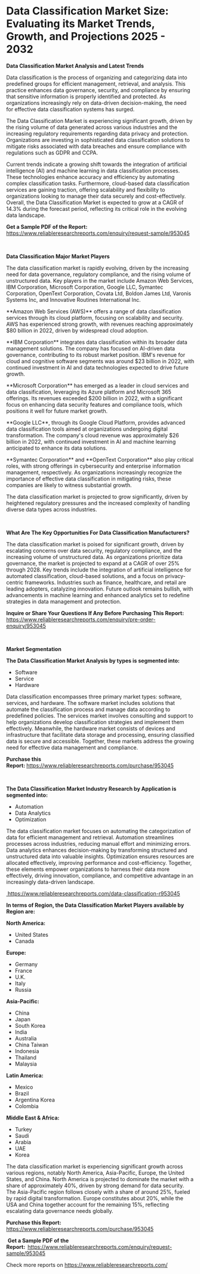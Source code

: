 <p><h1>Data Classification Market Size: Evaluating its Market Trends, Growth, and Projections 2025 - 2032</h1></p><p><strong>Data Classification Market Analysis and Latest Trends</strong></p>
<p><p>Data classification is the process of organizing and categorizing data into predefined groups for efficient management, retrieval, and analysis. This practice enhances data governance, security, and compliance by ensuring that sensitive information is properly identified and protected. As organizations increasingly rely on data-driven decision-making, the need for effective data classification systems has surged.</p><p>The Data Classification Market is experiencing significant growth, driven by the rising volume of data generated across various industries and the increasing regulatory requirements regarding data privacy and protection. Organizations are investing in sophisticated data classification solutions to mitigate risks associated with data breaches and ensure compliance with regulations such as GDPR and CCPA.</p><p>Current trends indicate a growing shift towards the integration of artificial intelligence (AI) and machine learning in data classification processes. These technologies enhance accuracy and efficiency by automating complex classification tasks. Furthermore, cloud-based data classification services are gaining traction, offering scalability and flexibility to organizations looking to manage their data securely and cost-effectively. Overall, the Data Classification Market is expected to grow at a CAGR of 14.3% during the forecast period, reflecting its critical role in the evolving data landscape.</p></p>
<p><strong>Get a Sample PDF of the Report:&nbsp;</strong> <a href="https://www.reliableresearchreports.com/enquiry/request-sample/953045?utm_campaign=2954&utm_medium=2&utm_source=Github&utm_content=ia&utm_term=06032025&utm_id=data-classification">https://www.reliableresearchreports.com/enquiry/request-sample/953045</a></p>
<p>&nbsp;</p>
<p><strong>Data Classification Major Market Players</strong></p>
<p><p>The data classification market is rapidly evolving, driven by the increasing need for data governance, regulatory compliance, and the rising volume of unstructured data. Key players in the market include Amazon Web Services, IBM Corporation, Microsoft Corporation, Google LLC, Symantec Corporation, OpenText Corporation, Covata Ltd, Boldon James Ltd, Varonis Systems Inc, and Innovative Routines International Inc.</p><p>**Amazon Web Services (AWS)** offers a range of data classification services through its cloud platform, focusing on scalability and security. AWS has experienced strong growth, with revenues reaching approximately $80 billion in 2022, driven by widespread cloud adoption.</p><p>**IBM Corporation** integrates data classification within its broader data management solutions. The company has focused on AI-driven data governance, contributing to its robust market position. IBM's revenue for cloud and cognitive software segments was around $23 billion in 2022, with continued investment in AI and data technologies expected to drive future growth.</p><p>**Microsoft Corporation** has emerged as a leader in cloud services and data classification, leveraging its Azure platform and Microsoft 365 offerings. Its revenues exceeded $200 billion in 2022, with a significant focus on enhancing data security features and compliance tools, which positions it well for future market growth.</p><p>**Google LLC**, through its Google Cloud Platform, provides advanced data classification tools aimed at organizations undergoing digital transformation. The company's cloud revenue was approximately $26 billion in 2022, with continued investment in AI and machine learning anticipated to enhance its data solutions.</p><p>**Symantec Corporation** and **OpenText Corporation** also play critical roles, with strong offerings in cybersecurity and enterprise information management, respectively. As organizations increasingly recognize the importance of effective data classification in mitigating risks, these companies are likely to witness substantial growth.</p><p>The data classification market is projected to grow significantly, driven by heightened regulatory pressures and the increased complexity of handling diverse data types across industries.</p></p>
<p>&nbsp;</p>
<p><strong>What Are The Key Opportunities For Data Classification Manufacturers?</strong></p>
<p><p>The data classification market is poised for significant growth, driven by escalating concerns over data security, regulatory compliance, and the increasing volume of unstructured data. As organizations prioritize data governance, the market is projected to expand at a CAGR of over 25% through 2028. Key trends include the integration of artificial intelligence for automated classification, cloud-based solutions, and a focus on privacy-centric frameworks. Industries such as finance, healthcare, and retail are leading adopters, catalyzing innovation. Future outlook remains bullish, with advancements in machine learning and enhanced analytics set to redefine strategies in data management and protection.</p></p>
<p><strong>Inquire or Share Your Questions If Any Before Purchasing This Report:</strong> <a href="https://www.reliableresearchreports.com/enquiry/pre-order-enquiry/953045?utm_campaign=2954&utm_medium=2&utm_source=Github&utm_content=ia&utm_term=06032025&utm_id=data-classification">https://www.reliableresearchreports.com/enquiry/pre-order-enquiry/953045</a></p>
<p>&nbsp;</p>
<p><strong>Market Segmentation</strong></p>
<p><strong>The Data Classification Market Analysis by types is segmented into:</strong></p>
<p><ul><li>Software</li><li>Service</li><li>Hardware</li></ul></p>
<p><p>Data classification encompasses three primary market types: software, services, and hardware. The software market includes solutions that automate the classification process and manage data according to predefined policies. The services market involves consulting and support to help organizations develop classification strategies and implement them effectively. Meanwhile, the hardware market consists of devices and infrastructure that facilitate data storage and processing, ensuring classified data is secure and accessible. Together, these markets address the growing need for effective data management and compliance.</p></p>
<p><strong>Purchase this Report:&nbsp;</strong><a href="https://www.reliableresearchreports.com/purchase/953045?utm_campaign=2954&utm_medium=2&utm_source=Github&utm_content=ia&utm_term=06032025&utm_id=data-classification">https://www.reliableresearchreports.com/purchase/953045</a></p>
<p>&nbsp;</p>
<p><strong>The Data Classification Market Industry Research by Application is segmented into:</strong></p>
<p><ul><li>Automation</li><li>Data Analytics</li><li>Optimization</li></ul></p>
<p><p>The data classification market focuses on automating the categorization of data for efficient management and retrieval. Automation streamlines processes across industries, reducing manual effort and minimizing errors. Data analytics enhances decision-making by transforming structured and unstructured data into valuable insights. Optimization ensures resources are allocated effectively, improving performance and cost-efficiency. Together, these elements empower organizations to harness their data more effectively, driving innovation, compliance, and competitive advantage in an increasingly data-driven landscape.</p></p>
<p><a href="https://www.reliableresearchreports.com/data-classification-r953045?utm_campaign=2954&utm_medium=2&utm_source=Github&utm_content=ia&utm_term=06032025&utm_id=data-classification">&nbsp;https://www.reliableresearchreports.com/data-classification-r953045</a></p>
<p><strong>In terms of Region, the Data Classification Market Players available by Region are:</strong></p>
<p>
    <p> <strong> North America: </strong>
        <ul>
            <li>United States</li>
            <li>Canada</li>
        </ul>
        </p> 
    <p> <strong> Europe: </strong>
        <ul>
            <li>Germany</li>
            <li>France</li>
            <li>U.K.</li>
            <li>Italy</li>
            <li>Russia</li>
        </ul>
        </p> 
    <p> <strong> Asia-Pacific: </strong>
        <ul>
            <li>China</li>
            <li>Japan</li>
            <li>South Korea</li>
            <li>India</li>
            <li>Australia</li>
            <li>China Taiwan</li>
            <li>Indonesia</li>
            <li>Thailand</li>
            <li>Malaysia</li>
        </ul>
        </p> 
    <p> <strong> Latin America: </strong>
        <ul>
            <li>Mexico</li>
            <li>Brazil</li>
            <li>Argentina Korea</li>
            <li>Colombia</li>
        </ul>
        </p> 
    <p> <strong> Middle East & Africa: </strong>
        <ul>
            <li>Turkey</li>
            <li>Saudi</li>
            <li>Arabia</li>
            <li>UAE</li>
            <li>Korea</li>
        </ul>
    </p>
    </p>
<p><p>The data classification market is experiencing significant growth across various regions, notably North America, Asia-Pacific, Europe, the United States, and China. North America is projected to dominate the market with a share of approximately 40%, driven by strong demand for data security. The Asia-Pacific region follows closely with a share of around 25%, fueled by rapid digital transformation. Europe constitutes about 20%, while the USA and China together account for the remaining 15%, reflecting escalating data governance needs globally.</p></p>
<p><strong>Purchase this Report: </strong><a href="https://www.reliableresearchreports.com/purchase/953045?utm_campaign=2954&utm_medium=2&utm_source=Github&utm_content=ia&utm_term=06032025&utm_id=data-classification">https://www.reliableresearchreports.com/purchase/953045</a></p>
<p>&nbsp;<strong>Get a Sample PDF of the Report:&nbsp;&nbsp;</strong><a href="https://www.reliableresearchreports.com/enquiry/request-sample/953045?utm_campaign=2954&utm_medium=2&utm_source=Github&utm_content=ia&utm_term=06032025&utm_id=data-classification">https://www.reliableresearchreports.com/enquiry/request-sample/953045</a></p>
<p><strong></strong></p>
<p>Check more reports on <a href="https://www.reliableresearchreports.com/?utm_campaign=2954&utm_medium=2&utm_source=Github&utm_content=ia&utm_term=06032025&utm_id=data-classification">https://www.reliableresearchreports.com/</a></p>